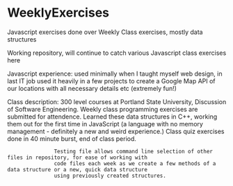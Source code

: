﻿# WeeklyExercises

Javascript exercises done over Weekly Class exercises, mostly data structures 

Working repository, will continue to catch various Javascript class exercises here

Javascript experience: used minimally when I taught myself web design, in last IT job used it heavily in a few projects to
                       create a Google Map API of our locations with all necessary details etc (extremely fun!)

Class description: 300 level courses at Portland State University, Discussion of Software Engineering. Weekly class
                   programming exercises are submitted for attendence. Learned these data structures in C++, working
                   them out for the first time in JavaScript (a language with no memory management - definitely a 
                   new and weird experience.) Class quiz exercises done in 40 minute burst, end of class period. 
                   
                   Testing file allows command line selection of other files in repository, for ease of working with
                   code files each week as we create a few methods of a data structure or a new, quick data structure
                   using previously created structures. 
